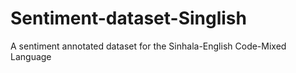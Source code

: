 # Sentiment-dataset-Singlish
A sentiment annotated dataset for the Sinhala-English Code-Mixed Language

